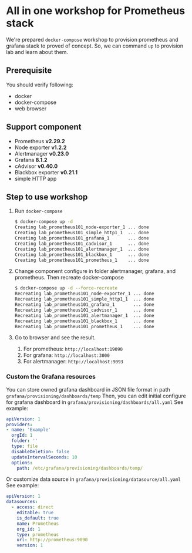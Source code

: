 # All in one workshop for Prometheus stack

We're prepared `docker-compose` workshop to provision prometheus and grafana stack to proved of concept.
So, we can command `up` to provision lab and learn about them.

## Prerequisite

You should verify following:

- docker
- docker-compose
- web browser

## Support component

- Prometheus **v2.29.2**
- Node exporter **v1.2.2**
- Alertmanager **v0.23.0**
- Grafana **8.1.2**
- cAdvisor **v0.40.0**
- Blackbox exporter **v0.21.1**
- simple HTTP app

## Step to use workshop

1. Run `docker-compose`

    ```bash
    $ docker-compose up -d
    Creating lab_prometheus101_node-exporter_1 ... done
    Creating lab_prometheus101_simple_http1_1  ... done
    Creating lab_prometheus101_grafana_1       ... done
    Creating lab_prometheus101_cadvisor_1      ... done
    Creating lab_prometheus101_alertmanager_1  ... done
    Creating lab_prometheus101_blackbox_1      ... done
    Creating lab_prometheus101_prometheus_1    ... done
    ```

2. Change component configure in folder alertmanager, grafana, and prometheus. Then recreate docker-compose

    ```bash
    $ docker-compose up -d --force-recreate
    Recreating lab_prometheus101_node-exporter_1 ... done
    Recreating lab_prometheus101_simple_http1_1  ... done
    Recreating lab_prometheus101_grafana_1       ... done
    Recreating lab_prometheus101_cadvisor_1      ... done
    Recreating lab_prometheus101_alertmanager_1  ... done
    Recreating lab_prometheus101_blackbox_1      ... done
    Recreating lab_prometheus101_prometheus_1    ... done
    ```

3. Go to browser and see the result.
   1. For prometheus: `http://localhost:19090`
   2. For grafana: `http://localhost:3000`
   3. For alertmanager: `http://localhost:9093`

### Custom the Grafana resources

You can store owned grafana dashboard in JSON file format in path `grafana/provisioning/dashboards/temp`
Then, you can edit initial configure for grafana dashboard in `grafana/provisioning/dashboards/all.yaml`
See example:  

```yaml
apiVersion: 1
providers:
- name: 'Example'
  orgId: 1
  folder: ''
  type: file
  disableDeletion: false
  updateIntervalSeconds: 10
  options:
    path: /etc/grafana/provisioning/dashboards/temp/
```

Or customize data source in `grafana/provisioning/datasource/all.yaml`
See example:

```yaml
apiVersion: 1
datasources:
  - access: direct
    editable: true
    is_default: true
    name: Prometheus
    org_id: 1
    type: prometheus
    url: http://prometheus:9090
    version: 1
```
